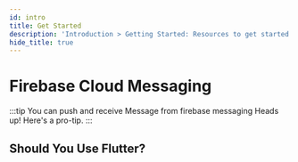 ```yaml
---
id: intro
title: Get Started
description: 'Introduction > Getting Started: Resources to get started learning and using Redux'
hide_title: true
---
```


# Firebase Cloud Messaging

:::tip You can push and receive Message from firebase messaging
Heads up! Here's a pro-tip.
:::

## Should You Use Flutter?

